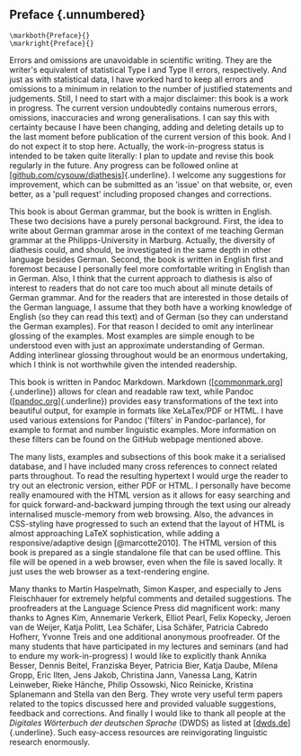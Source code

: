 ## Preface {.unnumbered}

```{=latex}
\markboth{Preface}{}
\markright{Preface}{}
```

Errors and omissions are unavoidable in scientific writing. They are the writer's equivalent of statistical Type I and Type II errors, respectively. And just as with statistical data, I have worked hard to keep all errors and omissions to a minimum in relation to the number of justified statements and judgements. Still, I need to start with a major disclaimer: this book is a work in progress. The current version undoubtedly contains numerous errors, omissions, inaccuracies and wrong generalisations. I can say this with certainty because I have been changing, adding and deleting details up to the last moment before publication of the current version of this book. And I do not expect it to stop here. Actually, the work-in-progress status is intended to be taken quite literally: I plan to update and revise this book regularly in the future. Any progress can be followed online at [[github.com/cysouw/diathesis](https://github.com/cysouw/diathesis)]{.underline}. I welcome any suggestions for improvement, which can be submitted as an 'issue' on that website, or, even better, as a 'pull request' including proposed changes and corrections.

This book is about German grammar, but the book is written in English. These two decisions have a purely personal background. First, the idea to write about German grammar arose in the context of me teaching German grammar at the Philipps-University in Marburg. Actually, the diversity of diathesis could, and should, be investigated in the same depth in other language besides German. Second, the book is written in English first and foremost because I personally feel more comfortable writing in English than in German. Also, I think that the current approach to diathesis is also of interest to readers that do not care too much about all minute details of German grammar. And for the readers that are interested in those details of the German language, I assume that they both have a working knowledge of English (so they can read this text) and of German (so they can understand the German examples). For that reason I decided to omit any interlinear glossing of the examples. Most examples are simple enough to be understood even with just an approximate understanding of German. Adding interlinear glossing throughout would be an enormous undertaking, which I think is not worthwhile given the intended readership.

This book is written in Pandoc Markdown. Markdown ([[commonmark.org](https://commonmark.org)]{.underline}) allows for clean and readable raw text, while Pandoc ([[pandoc.org](https://pandoc.org)]{.underline}) provides easy transformations of the text into beautiful output, for example in formats like XeLaTex/PDF or HTML. I have used various extensions for Pandoc ('filters' in Pandoc-parlance), for example to format and number linguistic examples. More information on these filters can be found on the GitHub webpage mentioned above. 

The many lists, examples and subsections of this book make it a serialised database, and I have included many cross references to connect related parts throughout. To read the resulting hypertext I would urge the reader to try out an electronic version, either PDF or HTML. I personally have become really enamoured with the HTML version as it allows for easy searching and for quick forward-and-backward jumping through the text using our already internalised muscle-memory from web browsing. Also, the advances in CSS-styling have progressed to such an extend that the layout of HTML is almost approaching LaTeX sophistication, while adding a responsive/adaptive design [@marcotte2010]. The HTML version of this book is prepared as a single standalone file that can be used offline. This file will be opened in a web browser, even when the file is saved locally. It just uses the web browser as a text-rendering engine. 

Many thanks to Martin Haspelmath, Simon Kasper, and especially to Jens Fleischhauer for extremely helpful comments and detailed suggestions. The proofreaders at the Language Science Press did magnificent work: many thanks to Agnes Kim, Annemarie Verkerk, Elliot Pearl, Felix Kopecky, Jeroen van de Weijer, Katja Politt, Lea Schäfer, Lisa Schäfer, Patricia Cabredo Hofherr, Yvonne Treis and one additional anonymous proofreader. Of the many students that have participated in my lectures and seminars (and had to endure my work-in-progress) I would like to explicitly thank Annika Besser, Dennis Beitel, Franziska Beyer, Patricia Bier, Katja Daube, Milena Gropp, Eric Ilten, Jens Jakob, Christina Jann, Vanessa Lang, Katrin Leinweber, Rieke Hänche, Philip Ossowski, Nico Reinicke, Kristina Splanemann and Stella van den Berg. They wrote very useful term papers related to the topics discussed here and provided valuable suggestions, feedback and corrections. And finally I would like to thank all people at the *Digitales Wörterbuch der deutschen Sprache* (DWDS) as listed at [[dwds.de](https://www.dwds.de/d/projektgruppe)]{.underline}. Such easy-access resources are reinvigorating linguistic research enormously.
